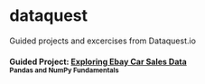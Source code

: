 # dataquest
Guided projects and excercises from Dataquest.io


#### Guided Project: [Exploring Ebay Car Sales Data](https://github.com/annalisamf/dataquest/tree/master/Guided%20Project_Exploring%20Ebay%20Car%20Sales%20Data)<br/> <sub>Pandas and NumPy Fundamentals</sub>
